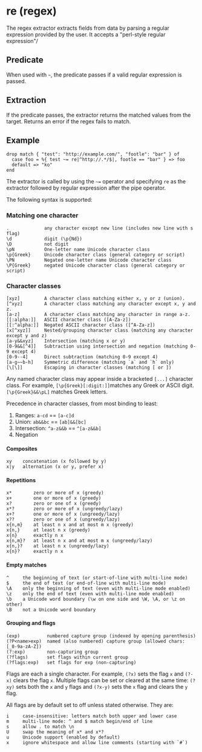 # re (regex)

The regex extractor extracts fields from data by parsing a regular expression provided by the user. It accepts a "perl-style regular expression"/

## Predicate

When used with `~`, the predicate passes if a valid regular expression is passed.

## Extraction

If the predicate passes, the extractor returns the matched values from the target. Returns an error if the regex fails to match.

## Example

```tremor
drop match { "test": "http://example.com/", "footle": "bar" } of
  case foo = %{ test ~= re|^http://.*/$|, footle == "bar" } => foo
  default => "ko"
end
```

The extractor is called by using the `~=` operator and specifying `re` as the extractor followed by regular expression after the pipe operator.

The following syntax is supported:

### Matching one character

```text
.             any character except new line (includes new line with s flag)
\d            digit (\p{Nd})
\D            not digit
\pN           One-letter name Unicode character class
\p{Greek}     Unicode character class (general category or script)
\PN           Negated one-letter name Unicode character class
\P{Greek}     negated Unicode character class (general category or script)
```

### Character classes

```text
[xyz]         A character class matching either x, y or z (union).
[^xyz]        A character class matching any character except x, y and z.
[a-z]         A character class matching any character in range a-z.
[[:alpha:]]   ASCII character class ([A-Za-z])
[[:^alpha:]]  Negated ASCII character class ([^A-Za-z])
[x[^xyz]]     Nested/grouping character class (matching any character except y and z)
[a-y&&xyz]    Intersection (matching x or y)
[0-9&&[^4]]   Subtraction using intersection and negation (matching 0-9 except 4)
[0-9--4]      Direct subtraction (matching 0-9 except 4)
[a-g~~b-h]    Symmetric difference (matching `a` and `h` only)
[\[\]]        Escaping in character classes (matching [ or ])
```

Any named character class may appear inside a bracketed `[...]` character class. For example, `[\p{Greek}[:digit:]]`matches any Greek or ASCII digit. `[\p{Greek}&&\pL]` matches Greek letters.

Precedence in character classes, from most binding to least:

1. Ranges: `a-cd` == `[a-c]d`
2. Union: `ab&&bc` == `[ab]&&[bc]`
3. Intersection: `^a-z&&b` == `^[a-z&&b]`
4. Negation

#### Composites

```text
xy    concatenation (x followed by y)
x|y   alternation (x or y, prefer x)
```

#### Repetitions

```text
x*        zero or more of x (greedy)
x+        one or more of x (greedy)
x?        zero or one of x (greedy)
x*?       zero or more of x (ungreedy/lazy)
x+?       one or more of x (ungreedy/lazy)
x??       zero or one of x (ungreedy/lazy)
x{n,m}    at least n x and at most m x (greedy)
x{n,}     at least n x (greedy)
x{n}      exactly n x
x{n,m}?   at least n x and at most m x (ungreedy/lazy)
x{n,}?    at least n x (ungreedy/lazy)
x{n}?     exactly n x
```

#### Empty matches

```text
^     the beginning of text (or start-of-line with multi-line mode)
$     the end of text (or end-of-line with multi-line mode)
\A    only the beginning of text (even with multi-line mode enabled)
\z    only the end of text (even with multi-line mode enabled)
\b    a Unicode word boundary (\w on one side and \W, \A, or \z on other)
\B    not a Unicode word boundary
```

#### Grouping and flags

```text
(exp)          numbered capture group (indexed by opening parenthesis)
(?P<name>exp)  named (also numbered) capture group (allowed chars: [_0-9a-zA-Z])
(?:exp)        non-capturing group
(?flags)       set flags within current group
(?flags:exp)   set flags for exp (non-capturing)
```

Flags are each a single character. For example, `(?x)` sets the flag `x` and `(?-x)` clears the flag `x`. Multiple flags can be set or cleared at the same time: `(?xy)` sets both the `x` and `y` flags and `(?x-y)` sets the `x` flag and clears the `y` flag.

All flags are by default set to off unless stated otherwise. They are:

```text
i     case-insensitive: letters match both upper and lower case
m     multi-line mode: ^ and $ match begin/end of line
s     allow . to match \n
U     swap the meaning of x* and x*?
u     Unicode support (enabled by default)
x     ignore whitespace and allow line comments (starting with `#`)
```

